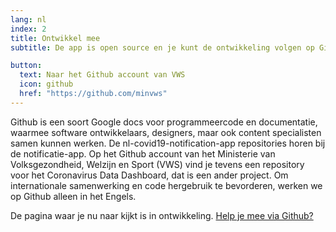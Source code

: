 ```yaml
---
lang: nl
index: 2
title: Ontwikkel mee
subtitle: De app is open source en je kunt de ontwikkeling volgen op Github. 

button:
  text: Naar het Github account van VWS
  icon: github
  href: "https://github.com/minvws"
---
```

Github is een soort Google docs voor programmeercode en documentatie, waarmee software ontwikkelaars, designers, maar ook content specialisten samen kunnen werken. De nl-covid19-notification-app repositories horen bij de notificatie-app. Op het Github account van het Ministerie van Volksgezondheid, Welzijn en Sport (VWS) vind je tevens een repository voor het Coronavirus Data Dashboard, dat is een ander project. 
Om internationale samenwerking en code hergebruik te bevorderen, werken we op Github alleen in het Engels. 

De pagina waar je nu naar kijkt is in ontwikkeling. [Help je mee via Github?](https://github.com/minvws/nl-covid19-notification-app-community-website)  
